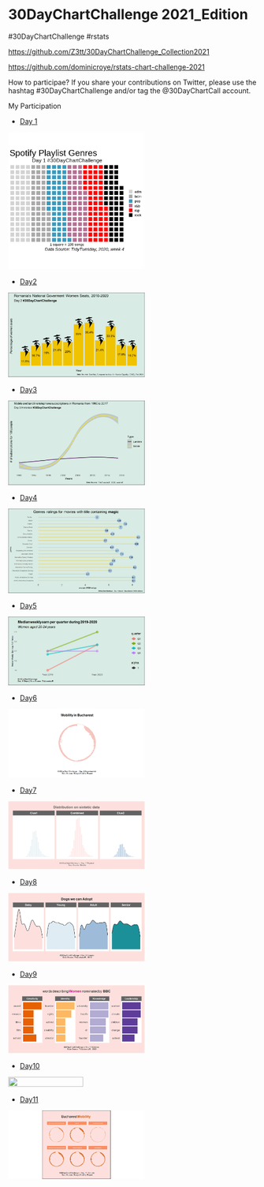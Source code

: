 # 30DayChartChallenge 2021_Edition

#30DayChartChallenge #rstats 

https://github.com/Z3tt/30DayChartChallenge_Collection2021

https://github.com/dominicroye/rstats-chart-challenge-2021

How to participae? If you share your contributions on Twitter, please use the hashtag #30DayChartChallenge and/or tag the @30DayChartCall account.


My Participation

- [Day 1](01_part_to_whole.Rmd) 

<img src="https://github.com/ineszz/30DayChartChallenge/blob/main/day1.png" width=55% height=55%>

- [Day2](02_pictogram.Rmd) 

<img src="https://github.com/ineszz/30DayChartChallenge/blob/main/day2.png" width=55% height=55%>
 
- [Day3](03_historical.Rmd) 

<img src="https://github.com/ineszz/30DayChartChallenge/blob/main/day3.png" width=55% height=55%>

- [Day4](04_magical.Rmd) 

<img src="https://github.com/ineszz/30DayChartChallenge/blob/main/day4.png" width=55% height=55%>

- [Day5](05_slope.Rmd) 

<img src="https://github.com/ineszz/30DayChartChallenge/blob/main/day5.png" width=55% height=55%>

- [Day6](06_experimental.Rmd) 

<img src="https://github.com/ineszz/30DayChartChallenge/blob/main/day6.png" width=55% height=55%>

- [Day7](07_physical.Rmd) 

<img src="https://github.com/ineszz/30DayChartChallenge/blob/main/day7.png" width=55% height=55%>

- [Day8](08_animals.Rmd) 

<img src="https://github.com/ineszz/30DayChartChallenge/blob/main/day8.png" width=55% height=55%>

- [Day9](09_statistics.Rmd) 

<img src="https://github.com/ineszz/30DayChartChallenge/blob/main/day9.png" width=55% height=55%>

- [Day10](10_abstract.Rmd) 

<img src="https://github.com/ineszz/30DayChartChallenge/blob/main/day10.png" width=55% height=55%>

- [Day11](11_circular.Rmd) 

<img src="https://github.com/ineszz/30DayChartChallenge/blob/main/day11.png" width=55% height=55%>
